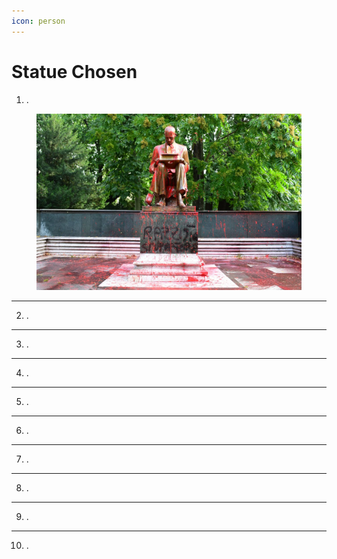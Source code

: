 ```yaml
---
icon: person
---
```


# Statue Chosen

1. .

<figure><img src="../.gitbook/assets/img_indro_montanelli_2.jpg" alt=""><figcaption></figcaption></figure>

***

2. .&#x20;

***

3. .

***

4. .

***

5. .&#x20;

***

6. .&#x20;

***

7. .

***

8. .

***

9. .&#x20;

***

10. .
